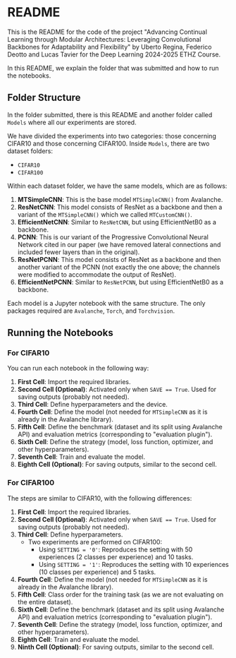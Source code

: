 # README
This is the README for the code of the project "Advancing Continual Learning through Modular Architectures: Leveraging Convolutional Backbones for Adaptability and Flexibility" by Uberto Regina, Federico Deotto and Lucas Tavier for the Deep Learning 2024-2025 ETHZ Course.

In this README, we explain the folder that was submitted and how to run the notebooks.

## Folder Structure

In the folder submitted, there is this README and another folder called `Models` where all our experiments are stored. 

We have divided the experiments into two categories: those concerning CIFAR10 and those concerning CIFAR100. Inside `Models`, there are two dataset folders:

- `CIFAR10`
- `CIFAR100`

Within each dataset folder, we have the same models, which are as follows:

1. **MTSimpleCNN**: This is the base model `MTSimpleCNN()` from Avalanche.
2. **ResNetCNN**: This model consists of ResNet as a backbone and then a variant of the `MTSimpleCNN()` which we called `MTCustomCNN()`.
3. **EfficientNetCNN**: Similar to `ResNetCNN`, but using EfficientNetB0 as a backbone.
4. **PCNN**: This is our variant of the Progressive Convolutional Neural Network cited in our paper (we have removed lateral connections and included fewer layers than in the original).
5. **ResNetPCNN**: This model consists of ResNet as a backbone and then another variant of the PCNN (not exactly the one above; the channels were modified to accommodate the output of ResNet).
6. **EfficientNetPCNN**: Similar to `ResNetPCNN`, but using EfficientNetB0 as a backbone.

Each model is a Jupyter notebook with the same structure. The only packages required are `Avalanche`, `Torch`, and `Torchvision`.

## Running the Notebooks

### For CIFAR10

You can run each notebook in the following way:

1. **First Cell**: Import the required libraries.
2. **Second Cell (Optional)**: Activated only when `SAVE == True`. Used for saving outputs (probably not needed).
3. **Third Cell**: Define hyperparameters and the device.
4. **Fourth Cell**: Define the model (not needed for `MTSimpleCNN` as it is already in the Avalanche library).
5. **Fifth Cell**: Define the benchmark (dataset and its split using Avalanche API) and evaluation metrics (corresponding to "evaluation plugin").
6. **Sixth Cell**: Define the strategy (model, loss function, optimizer, and other hyperparameters).
7. **Seventh Cell**: Train and evaluate the model.
8. **Eighth Cell (Optional)**: For saving outputs, similar to the second cell.

### For CIFAR100

The steps are similar to CIFAR10, with the following differences:

1. **First Cell**: Import the required libraries.
2. **Second Cell (Optional)**: Activated only when `SAVE == True`. Used for saving outputs (probably not needed).
3. **Third Cell**: Define hyperparameters.  
   - Two experiments are performed on CIFAR100:
     - Using `SETTING = '0'`: Reproduces the setting with 50 experiences (2 classes per experience) and 10 tasks.
     - Using `SETTING = '1'`: Reproduces the setting with 10 experiences (10 classes per experience) and 5 tasks.
4. **Fourth Cell**: Define the model (not needed for `MTSimpleCNN` as it is already in the Avalanche library).
5. **Fifth Cell**: Class order for the training task (as we are not evaluating on the entire dataset).
6. **Sixth Cell**: Define the benchmark (dataset and its split using Avalanche API) and evaluation metrics (corresponding to "evaluation plugin").
7. **Seventh Cell**: Define the strategy (model, loss function, optimizer, and other hyperparameters).
8. **Eighth Cell**: Train and evaluate the model.
9. **Ninth Cell (Optional)**: For saving outputs, similar to the second cell.
